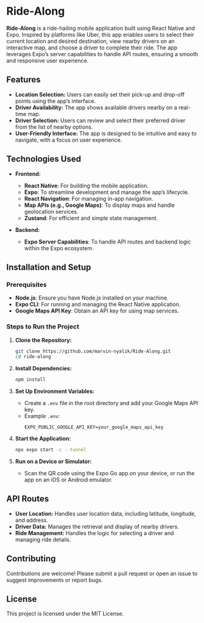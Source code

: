 # Ride-Along
**Ride-Along** is a ride-hailing mobile application built using React Native and Expo. Inspired by platforms like Uber, this app enables users to select their current location and desired destination, view nearby drivers on an interactive map, and choose a driver to complete their ride. The app leverages Expo’s server capabilities to handle API routes, ensuring a smooth and responsive user experience.

## Features

- **Location Selection:** Users can easily set their pick-up and drop-off points using the app’s interface.
- **Driver Availability:** The app shows available drivers nearby on a real-time map.
- **Driver Selection:** Users can review and select their preferred driver from the list of nearby options.
- **User-Friendly Interface:** The app is designed to be intuitive and easy to navigate, with a focus on user experience.

## Technologies Used

- **Frontend:**
  - **React Native**: For building the mobile application.
  - **Expo**: To streamline development and manage the app’s lifecycle.
  - **React Navigation**: For managing in-app navigation.
  - **Map APIs (e.g., Google Maps)**: To display maps and handle geolocation services.
  - **Zustand**: For efficient and simple state management.

- **Backend:**
  - **Expo Server Capabilities**: To handle API routes and backend logic within the Expo ecosystem.

## Installation and Setup

### Prerequisites

- **Node.js**: Ensure you have Node.js installed on your machine.
- **Expo CLI**: For running and managing the React Native application.
- **Google Maps API Key**: Obtain an API key for using map services.

### Steps to Run the Project

1. **Clone the Repository:**
   ```bash
   git clone https://github.com/marvin-nyalik/Ride-Along.git
   cd ride-along
   ```

2. **Install Dependencies:**
   ```bash
   npm install
   ```

3. **Set Up Environment Variables:**
   - Create a `.env` file in the root directory and add your Google Maps API key.
   - Example `.env`:
     ```env
     EXPO_PUBLIC_GOOGLE_API_KEY=your_google_maps_api_key
     ```

4. **Start the Application:**
   ```bash
   npx expo start -c --tunnel
   ```

5. **Run on a Device or Simulator:**
   - Scan the QR code using the Expo Go app on your device, or run the app on an iOS or Android emulator.

## API Routes

- **User Location:** Handles user location data, including latitude, longitude, and address.
- **Driver Data:** Manages the retrieval and display of nearby drivers.
- **Ride Management:** Handles the logic for selecting a driver and managing ride details.

## Contributing

Contributions are welcome! Please submit a pull request or open an issue to suggest improvements or report bugs.

## License

This project is licensed under the MIT License.

